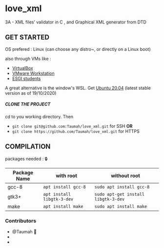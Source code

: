 # love_xml
3A - XML files' validator in C , and Graphical XML generator from DTD 


## GET STARTED

OS prefered : Linux  (can choose any distro~, or directly on a Linux boot)

also through VMs like : 

- [VirtualBox](https://www.virtualbox.org/)
- [VMware Workstation](https://www.vmware.com/)
- [ESGI students](https://e5.onthehub.com/WebStore/ProductsByMajorVersionList.aspx?ws=d2aba3ff-f1ad-e711-80f7-000d3af41938)



A great alternative is the window's WSL.
Get [Ubuntu 20.04](https://www.microsoft.com/store/productId/9N6SVWS3RX71) (latest stable version as of 19/10/2020)




##### CLONE THE PROJECT

cd to you working directory.
Then

- `git clone git@github.com:Taumah/love_xml.git`  for SSH
    **OR**
- `git clone https://github.com/Taumah/love_xml.git` for HTTPS




## COMPILATION

packages needed : :lock:

| Package Name  |          with root           |             without root              |
| ------------- | ---------------------------- | ------------------------------------- |
|     gcc-8     |  `apt install gcc-8`         |  `sudo apt install gcc-8`             |
|     gtk3+     |  `apt install libgtk-3-dev`  |  `sudo apt-get install libgtk-3-dev`  |
|     make      |  `apt install make`          |  `sudo apt install make`              |


### Contributors
- @Taumah :green_heart:
- 
- 